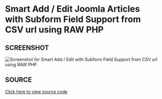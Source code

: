 # Smart Add / Edit Joomla Articles with Subform Field Support from CSV url using RAW PHP

## SCREENSHOT

![Screenshot for Smart Add / Edit with Subform Field Support from CSV url using RAW PHP
](../../../media/images/screenshot-joomla-webservices-from-streamed-csv-url.png)

## SOURCE

[Click here to view source code](../../../using-raw-php/smart-add-edit-with-subform-custom-field-support-from-streamed-csv-url.php)
